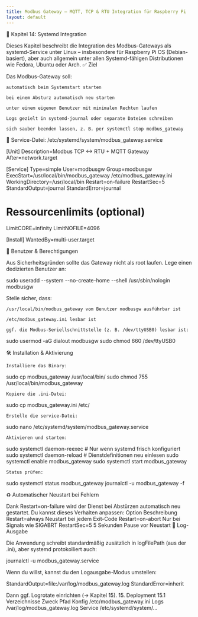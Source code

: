 ```yaml
---
title: Modbus Gateway – MQTT, TCP & RTU Integration für Raspberry Pi
layout: default
---
```


🧩 Kapitel 14: Systemd Integration

Dieses Kapitel beschreibt die Integration des Modbus-Gateways als systemd-Service unter Linux – insbesondere für Raspberry Pi OS (Debian-basiert), aber auch allgemein unter allen Systemd-fähigen Distributionen wie Fedora, Ubuntu oder Arch.
✅ Ziel

Das Modbus-Gateway soll:

    automatisch beim Systemstart starten

    bei einem Absturz automatisch neu starten

    unter einem eigenen Benutzer mit minimalen Rechten laufen

    Logs gezielt in systemd-journal oder separate Dateien schreiben

    sich sauber beenden lassen, z. B. per systemctl stop modbus_gateway

📁 Service-Datei: /etc/systemd/system/modbus_gateway.service

[Unit]
Description=Modbus TCP <-> RTU + MQTT Gateway
After=network.target

[Service]
Type=simple
User=modbusgw
Group=modbusgw
ExecStart=/usr/local/bin/modbus_gateway /etc/modbus_gateway.ini
WorkingDirectory=/usr/local/bin
Restart=on-failure
RestartSec=5
StandardOutput=journal
StandardError=journal

# Ressourcenlimits (optional)
LimitCORE=infinity
LimitNOFILE=4096

[Install]
WantedBy=multi-user.target

👤 Benutzer & Berechtigungen

Aus Sicherheitsgründen sollte das Gateway nicht als root laufen. Lege einen dedizierten Benutzer an:

sudo useradd --system --no-create-home --shell /usr/sbin/nologin modbusgw

Stelle sicher, dass:

    /usr/local/bin/modbus_gateway vom Benutzer modbusgw ausführbar ist

    /etc/modbus_gateway.ini lesbar ist

    ggf. die Modbus-Seriellschnittstelle (z. B. /dev/ttyUSB0) lesbar ist:

sudo usermod -aG dialout modbusgw
sudo chmod 660 /dev/ttyUSB0

🛠️ Installation & Aktivierung

    Installiere das Binary:

sudo cp modbus_gateway /usr/local/bin/
sudo chmod 755 /usr/local/bin/modbus_gateway

    Kopiere die .ini-Datei:

sudo cp modbus_gateway.ini /etc/

    Erstelle die service-Datei:

sudo nano /etc/systemd/system/modbus_gateway.service

    Aktivieren und starten:

sudo systemctl daemon-reexec       # Nur wenn systemd frisch konfiguriert
sudo systemctl daemon-reload       # Dienstdefinitionen neu einlesen
sudo systemctl enable modbus_gateway
sudo systemctl start modbus_gateway

    Status prüfen:

sudo systemctl status modbus_gateway
journalctl -u modbus_gateway -f

♻️ Automatischer Neustart bei Fehlern

Dank Restart=on-failure wird der Dienst bei Abstürzen automatisch neu gestartet. Du kannst dieses Verhalten anpassen:
Option	Beschreibung
Restart=always	Neustart bei jedem Exit-Code
Restart=on-abort	Nur bei Signals wie SIGABRT
RestartSec=5	5 Sekunden Pause vor Neustart
📃 Log-Ausgabe

Die Anwendung schreibt standardmäßig zusätzlich in logFilePath (aus der .ini), aber systemd protokolliert auch:

journalctl -u modbus_gateway.service

Wenn du willst, kannst du den Logausgabe-Modus umstellen:

StandardOutput=file:/var/log/modbus_gateway.log
StandardError=inherit

Dann ggf. Logrotate einrichten (→ Kapitel 15).
15. Deployment
15.1 Verzeichnisse
Zweck	Pfad
Konfig	/etc/modbus_gateway.ini
Logs	/var/log/modbus_gateway.log
Service	/etc/systemd/system/...

